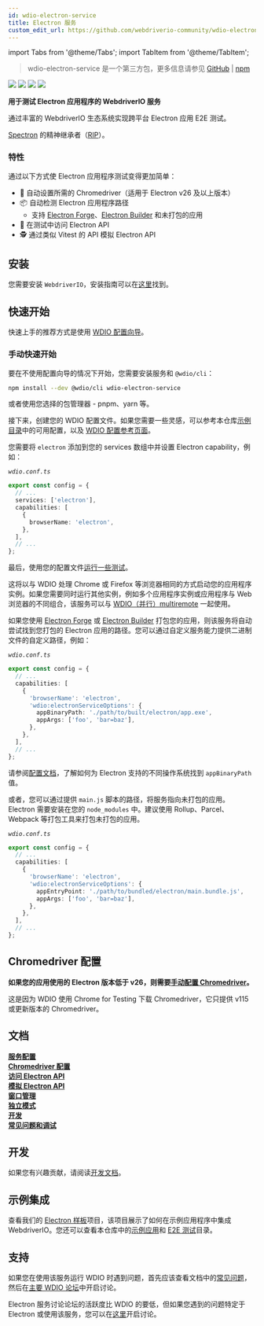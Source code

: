 ```yaml
---
id: wdio-electron-service
title: Electron 服务
custom_edit_url: https://github.com/webdriverio-community/wdio-electron-service/edit/main/README.md
---
```


import Tabs from '@theme/Tabs';
import TabItem from '@theme/TabItem';

> wdio-electron-service 是一个第三方包，更多信息请参见 [GitHub](https://github.com/webdriverio-community/wdio-electron-service) | [npm](https://www.npmjs.com/package/wdio-electron-service)

<a href="https://www.npmjs.com/package/wdio-electron-service" alt="NPM Version">
  <img src="https://img.shields.io/npm/v/wdio-electron-service" /></a>
<a href="https://www.npmjs.com/package/wdio-electron-service/v/lts" alt="NPM LTS Version">
  <img src="https://img.shields.io/npm/v/wdio-electron-service/lts" /></a>
<a href="https://www.npmjs.com/package/wdio-electron-service/v/next" alt="NPM Next Version">
  <img src="https://img.shields.io/npm/v/wdio-electron-service/next" /></a>
<a href="https://www.npmjs.com/package/wdio-electron-service" alt="NPM Downloads">
  <img src="https://img.shields.io/npm/dw/wdio-electron-service" /></a>

<br />

**用于测试 Electron 应用程序的 WebdriverIO 服务**

通过丰富的 WebdriverIO 生态系统实现跨平台 Electron 应用 E2E 测试。

[Spectron](https://github.com/electron-userland/spectron) 的精神继承者（[RIP](https://github.com/electron-userland/spectron/issues/1045)）。

### 特性

通过以下方式使 Electron 应用程序测试变得更加简单：

- 🚗 自动设置所需的 Chromedriver（适用于 Electron v26 及以上版本）
- 📦 自动检测 Electron 应用程序路径
  - 支持 [Electron Forge](https://www.electronforge.io/)、[Electron Builder](https://www.electron.build/) 和未打包的应用
- 🧩 在测试中访问 Electron API
- 🕵️ 通过类似 Vitest 的 API 模拟 Electron API

## 安装

您需要安装 `WebdriverIO`，安装指南可以在[这里](https://webdriver.io/docs/gettingstarted)找到。

## 快速开始

快速上手的推荐方式是使用 [WDIO 配置向导](https://webdriver.io/docs/gettingstarted#initiate-a-webdriverio-setup)。

### 手动快速开始

要在不使用配置向导的情况下开始，您需要安装服务和 `@wdio/cli`：

```bash
npm install --dev @wdio/cli wdio-electron-service
```

或者使用您选择的包管理器 - pnpm、yarn 等。

接下来，创建您的 WDIO 配置文件。如果您需要一些灵感，可以参考本仓库[示例目录](https://github.com/webdriverio-community/wdio-electron-service/blob/main/./example/wdio.conf.ts)中的可用配置，以及 [WDIO 配置参考页面](https://webdriver.io/docs/configuration)。

您需要将 `electron` 添加到您的 services 数组中并设置 Electron capability，例如：

_`wdio.conf.ts`_

```ts
export const config = {
  // ...
  services: ['electron'],
  capabilities: [
    {
      browserName: 'electron',
    },
  ],
  // ...
};
```

最后，使用您的配置文件[运行一些测试](https://webdriver.io/docs/gettingstarted#run-test)。

这将以与 WDIO 处理 Chrome 或 Firefox 等浏览器相同的方式启动您的应用程序实例。如果您需要同时运行其他实例，例如多个应用程序实例或应用程序与 Web 浏览器的不同组合，该服务可以与 [WDIO（并行）multiremote](https://webdriver.io/docs/multiremote) 一起使用。

如果您使用 [Electron Forge](https://www.electronforge.io/) 或 [Electron Builder](https://www.electron.build/) 打包您的应用，则该服务将自动尝试找到您打包的 Electron 应用的路径。您可以通过自定义服务能力提供二进制文件的自定义路径，例如：

_`wdio.conf.ts`_

```ts
export const config = {
  // ...
  capabilities: [
    {
      'browserName': 'electron',
      'wdio:electronServiceOptions': {
        appBinaryPath: './path/to/built/electron/app.exe',
        appArgs: ['foo', 'bar=baz'],
      },
    },
  ],
  // ...
};
```

请参阅[配置文档](https://github.com/webdriverio-community/wdio-electron-service/blob/main/./docs/configuration/service-configuration.md#appbinarypath)，了解如何为 Electron 支持的不同操作系统找到 `appBinaryPath` 值。

或者，您可以通过提供 `main.js` 脚本的路径，将服务指向未打包的应用。Electron 需要安装在您的 `node_modules` 中。建议使用 Rollup、Parcel、Webpack 等打包工具来打包未打包的应用。

_`wdio.conf.ts`_

```ts
export const config = {
  // ...
  capabilities: [
    {
      'browserName': 'electron',
      'wdio:electronServiceOptions': {
        appEntryPoint: './path/to/bundled/electron/main.bundle.js',
        appArgs: ['foo', 'bar=baz'],
      },
    },
  ],
  // ...
};
```

## Chromedriver 配置

**如果您的应用使用的 Electron 版本低于 v26，则需要[手动配置 Chromedriver](https://github.com/webdriverio-community/wdio-electron-service/blob/main/./docs/configuration/chromedriver-configuration.md#user-managed)。**

这是因为 WDIO 使用 Chrome for Testing 下载 Chromedriver，它只提供 v115 或更新版本的 Chromedriver。

## 文档

**[服务配置](https://github.com/webdriverio-community/wdio-electron-service/blob/main/./docs/configuration/service-configuration.md)** \
**[Chromedriver 配置](https://github.com/webdriverio-community/wdio-electron-service/blob/main/./docs/configuration/chromedriver-configuration.md)** \
**[访问 Electron API](https://github.com/webdriverio-community/wdio-electron-service/blob/main/./docs/electron-apis/accessing-apis.md)** \
**[模拟 Electron API](https://github.com/webdriverio-community/wdio-electron-service/blob/main/./docs/electron-apis/mocking-apis.md)** \
**[窗口管理](https://github.com/webdriverio-community/wdio-electron-service/blob/main/./docs/window-management.md)** \
**[独立模式](https://github.com/webdriverio-community/wdio-electron-service/blob/main/./docs/standalone-mode.md)** \
**[开发](https://github.com/webdriverio-community/wdio-electron-service/blob/main/./docs/development.md)** \
**[常见问题和调试](https://github.com/webdriverio-community/wdio-electron-service/blob/main/./docs/common-issues-debugging.md)**

## 开发

如果您有兴趣贡献，请阅读[开发文档](https://github.com/webdriverio-community/wdio-electron-service/blob/main/./docs/development.md)。

## 示例集成

查看我们的 [Electron 样板](https://github.com/webdriverio/electron-boilerplate)项目，该项目展示了如何在示例应用程序中集成 WebdriverIO。您还可以查看本仓库中的[示例应用](https://github.com/webdriverio-community/wdio-electron-service/blob/main/./apps/)和 [E2E 测试](https://github.com/webdriverio-community/wdio-electron-service/blob/main/./e2e/)目录。

## 支持

如果您在使用该服务运行 WDIO 时遇到问题，首先应该查看文档中的[常见问题](https://github.com/webdriverio-community/wdio-electron-service/blob/main/./docs/common-issues.md)，然后在[主要 WDIO 论坛](https://github.com/webdriverio/webdriverio/discussions)中开启讨论。

Electron 服务讨论论坛的活跃度比 WDIO 的要低，但如果您遇到的问题特定于 Electron 或使用该服务，您可以在[这里](https://github.com/webdriverio-community/wdio-electron-service/discussions)开启讨论。